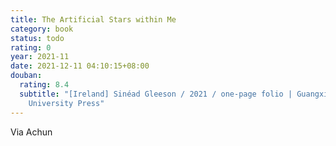 ```yaml
---
title: The Artificial Stars within Me
category: book
status: todo
rating: 0
year: 2021-11
date: 2021-12-11 04:10:15+08:00
douban:
  rating: 8.4
  subtitle: "[Ireland] Sinéad Gleeson / 2021 / one-page folio | Guangxi Normal
    University Press"
---
```


Via Achun
